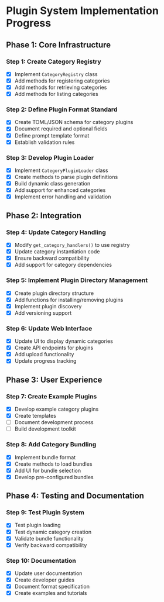 # Plugin System Implementation Progress

## Phase 1: Core Infrastructure

### Step 1: Create Category Registry
- [x] Implement `CategoryRegistry` class
- [x] Add methods for registering categories
- [x] Add methods for retrieving categories
- [x] Add methods for listing categories

### Step 2: Define Plugin Format Standard
- [x] Create TOML/JSON schema for category plugins
- [x] Document required and optional fields
- [x] Define prompt template format
- [x] Establish validation rules

### Step 3: Develop Plugin Loader
- [x] Implement `CategoryPluginLoader` class
- [x] Create methods to parse plugin definitions
- [x] Build dynamic class generation
- [x] Add support for enhanced categories
- [x] Implement error handling and validation

## Phase 2: Integration

### Step 4: Update Category Handling
- [x] Modify `get_category_handlers()` to use registry
- [x] Update category instantiation code
- [x] Ensure backward compatibility
- [x] Add support for category dependencies

### Step 5: Implement Plugin Directory Management
- [x] Create plugin directory structure
- [x] Add functions for installing/removing plugins
- [x] Implement plugin discovery
- [x] Add versioning support

### Step 6: Update Web Interface
- [x] Update UI to display dynamic categories
- [x] Create API endpoints for plugins
- [x] Add upload functionality
- [x] Update progress tracking

## Phase 3: User Experience

### Step 7: Create Example Plugins
- [x] Develop example category plugins
- [x] Create templates
- [ ] Document development process
- [ ] Build development toolkit

### Step 8: Add Category Bundling
- [x] Implement bundle format
- [x] Create methods to load bundles
- [x] Add UI for bundle selection
- [x] Develop pre-configured bundles

## Phase 4: Testing and Documentation

### Step 9: Test Plugin System
- [x] Test plugin loading
- [x] Test dynamic category creation
- [x] Validate bundle functionality
- [x] Verify backward compatibility

### Step 10: Documentation
- [x] Update user documentation
- [x] Create developer guides
- [x] Document format specification
- [x] Create examples and tutorials
